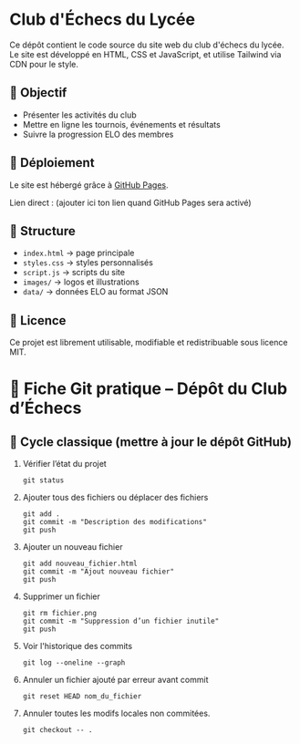 # Club d'Échecs du Lycée

Ce dépôt contient le code source du site web du club d'échecs du lycée.  
Le site est développé en HTML, CSS et JavaScript, et utilise Tailwind via CDN pour le style.  

## 🎯 Objectif
- Présenter les activités du club
- Mettre en ligne les tournois, événements et résultats
- Suivre la progression ELO des membres

## 🚀 Déploiement
Le site est hébergé grâce à [GitHub Pages](https://pages.github.com/).

Lien direct : (ajouter ici ton lien quand GitHub Pages sera activé)

## 📂 Structure
- `index.html` → page principale
- `styles.css` → styles personnalisés
- `script.js` → scripts du site
- `images/` → logos et illustrations
- `data/` → données ELO au format JSON

## 📜 Licence
Ce projet est librement utilisable, modifiable et redistribuable sous licence MIT.


# 📝 Fiche Git pratique – Dépôt du Club d’Échecs

## 🚀 Cycle classique (mettre à jour le dépôt GitHub)

1. Vérifier l’état du projet  
    ```
    git status
    ```

2. Ajouter tous des fichiers ou déplacer des fichiers
    ```
    git add .
    git commit -m "Description des modifications"
    git push
    ```

3. Ajouter un nouveau fichier
    ``` 
    git add nouveau_fichier.html
    git commit -m "Ajout nouveau fichier"
    git push
    ```

4. Supprimer un fichier
    ```
    git rm fichier.png
    git commit -m "Suppression d’un fichier inutile"
    git push
    ```

5. Voir l'historique des commits
    ```
    git log --oneline --graph
    ```

6. Annuler un fichier ajouté par erreur avant commit
    ```
    git reset HEAD nom_du_fichier
    ```

7. Annuler toutes les modifs locales non commitées.
    ```
    git checkout -- .
    ```